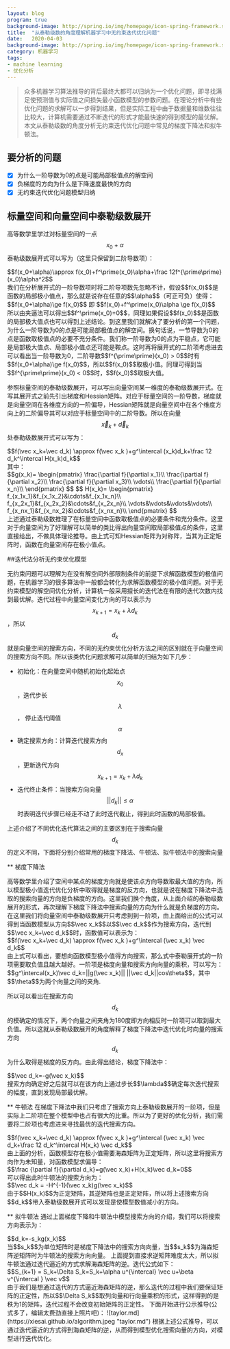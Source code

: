 ```yaml
---
layout: blog
program: true
background-image: http://spring.io/img/homepage/icon-spring-framework.svg
title:  "从泰勒级数的角度理解机器学习中无约束迭代优化问题"
date:   2020-04-03
background-image: http://spring.io/img/homepage/icon-spring-framework.svg
category: 机器学习
tags:
- machine learning
- 优化分析
---
```


>众多机器学习算法推导的背后最终大都可以归纳为一个优化问题，即寻找满足使预测值与实际值之间损失最小函数模型的参数问题。在理论分析中有些优化问题的求解可以一步得到结果，但是实际工程中由于数据量和维数往往比较大，计算机需要通过不断迭代的形式才能最快速的得到模型的最优解。本文从泰勒级数的角度分析无约束迭代优化问题中常见的梯度下降法和拟牛顿法。

## 要分析的问题
- [x] 为什么一阶导数为0的点是可能局部极值点的解空间
- [x] 负梯度的方向为什么是下降速度最快的方向
- [x] 无约束迭代优化问题模型归纳

## 标量空间和向量空间中泰勒级数展开
高等数学里学过对标量空间的一点$$x_0+\alpha$$泰勒级数展开式可以写为（这里只保留到二阶导数项）：
<div>$$f(x_0+\alpha)\approx f(x_0)+f^\prime(x_0)\alpha+\frac 12f^{\prime\prime}(x_0)\alpha^2$$</div>
我们在分析展开式的一阶导数项时将二阶导项数先忽略不计，假设$$f(x_0)$$是函数的局部极小值点，那么就是说存在任意的$$\alpha$$（可正可负）使得：
<div>$$f(x_0+\alpha)\ge f(x_0)$$ 即 $$f(x_0)+f^\prime(x_0)\alpha \ge f(x_0)$$</div>
所以由夹逼法可以得出$$f^\prime(x_0)=0$$，同理如果假设$$f(x_0)$$是函数的局部极大值点也可以得到上述结论。到这里我们就解决了要分析的第一个问题，为什么一阶导数为0的点是可能局部极值点的解空间。换句话说，一节导数为0的点是函数取极值点的必要不充分条件。我们称一阶导数为0的点为平稳点，它可能是局部极大值点、局部极小值点还可能是鞍点。这时再将展开式的二阶项考虑进去可以看出当一阶导数为0，二阶导数$$f^{\prime\prime}(x_0) > 0$$时有$$f(x_0+\alpha)\ge f(x_0)$$，所以$$f(x_0)$$取极小值。同理可得到当$$f^{\prime\prime}(x_0) < 0$$时，$$f(x_0)$$取极大值。

参照标量空间的泰勒级数展开，可以写出向量空间某一维度的泰勒级数展开式。在写其展开式之前先引出梯度和Hessian矩阵。对应于标量空间的一阶导数，梯度就是向量空间在各维度方向的一阶偏导，Hessian矩阵就是向量空间中在各个维度方向上的二阶偏导其可以对应于标量空间中的二阶导数。所以在向量$$\vec x_k+\vec d_k$$处泰勒级数展开式可以写为：
<div>$$f(\vec x_k+\vec d_k) \approx f(\vec x_k )+g^\intercal (x_k)d_k+\frac 12 d_k^\intercal H(x_k)d_k$$</div>
<div>其中：</div>
<div>$$g(x_k)=
\begin{pmatrix}
\frac{\partial f}{\partial x_1}\\
  \frac{\partial f}{\partial x_2}\\
  \frac{\partial f}{\partial x_3}\\
  \vdots\\
  \frac{\partial f}{\partial x_n}\\
\end{pmatrix}
$$
$$
  H(x_k)=
  \begin{pmatrix}
  f_{x_1x_1}&f_{x_1x_2}&\cdots&f_{x_1x_n}\\
  f_{x_2x_1}&f_{x_2x_2}&\cdots&f_{x_2x_n}\\
  \vdots&\vdots&\vdots&\vdots\\
  f_{x_nx_1}&f_{x_nx_2}&\cdots&f_{x_nx_n}\\
\end{pmatrix}
$$
</div>
<div>上述通过泰勒级数推理了在标量空间中函数取极值点的必要条件和充分条件。这里对于向量空间为了好理解可以简单的类比得出向量空间取局部极值点的条件，这里直接给出，不做具体理论推导。由上式可知Hessian矩阵为对称阵，当其为正定矩阵时，函数在向量空间存在极小值点。
</div>

##迭代法分析无约束优化模型

无约束问题可以理解为在没有解空间外部限制条件的前提下求解函数模型的极值问题，在机器学习的很多算法中一般都会转化为求解函数模型的极小值问题。对于无约束模型的解空间优化分析，计算机一般采用擅长的迭代法在有限的迭代次数内找到最优解。迭代过程中向量空间变化方向的可以表示为$$x_{k+1} = x_k+\lambda d_k$$，所以$$d_k$$就是向量空间的搜索方向，不同的无约束优化分析方法之间的区别就在于向量空间的搜索方向不同。所以该类优化问题求解可以简单的归结为如下几步：
* 初始化：在向量空间中随机初始化起始点$$x_{0}$$，迭代步长$$\lambda$$，
停止迭代阈值$$\alpha$$
* 确定搜索方向：计算迭代搜索方向$$d_{x}$$，更新迭代方向$$x_{k+1} = x_k+\lambda d_k$$
* 迭代终止条件：当搜索方向向量$$||d_{k}||\le \alpha$$时表明迭代步骤已经走不动了此时迭代截止，得到此时函数的局部极值。

上述介绍了不同优化迭代算法之间的主要区别在于搜索向量$$d_{k}$$的定义不同，下面将分别介绍常用的梯度下降法、牛顿法、拟牛顿法中的搜索向量

** 梯度下降法
<div>高等数学里介绍了空间中某点的梯度方向就是使该点方向导数取最大值的方向，所以模型极小值迭代优化分析中取得就是梯度的反方向，也就是说在梯度下降法中选取的搜索向量的方向是负梯度的方向。这里我们换个角度，从上面介绍的泰勒级数展开的形式，再次理解下梯度下降法中搜索向量的方向为什么就是负梯度的方向。
</div>
在这里我们将向量空间中泰勒级数展开只考虑到到一阶项，由上面给出的公式可以得到当函数模型从方向$$\vec x_k$$以$$\vec d_k$$作为搜索方向，迭代到$$\vec x_k+\vec d_k$$时，函数值可以表示为：
<div>$$f(\vec x_k+\vec d_k) \approx f(\vec x_k )+g^\intercal (\vec x_k) \vec d_k$$</div>
<div>由上式可以看出，要想向函数模型极小值得方向搜索，那么式中泰勒展开式的一阶项需要取负值且越大越好。一阶项是梯度向量和搜索方向向量的乘积，可以写为：</div>
$$g^\intercal(x_k)\vec d_k=||g(\vec x_k)|| ||\vec d_k||cos\theta$$，其中$$\theta$$为两个向量之间的夹角.

所以可以看出在搜索方向$$d_k$$的模确定的情况下，两个向量之间夹角为180度即方向相反时一阶项可以取到最大负值。所以这就从泰勒级数展开的角度解释了梯度下降法中迭代优化时向量的搜索方向$$d_k$$为什么取得是梯度的反方向。由此得出结论，梯度下降法中：
<div>$$\vec d_k=-g(\vec x_k)$$</div>
搜索方向确定好之后就可以在该方向上通过步长$$\lambda$$确定每次迭代搜索的幅度，直到发现局部最优解。

** 牛顿法
在梯度下降法中我们只考虑了搜索方向上泰勒级数展开的一阶项，但是实际上二阶项在整个模型中也占有很大的比重。所以为了更好的优化分析，我们需要将二阶项也考虑进来寻找最优的迭代搜索方向。
<div>$$f(\vec x_k+\vec d_k) \approx f(\vec x_k )+g^\intercal (\vec x_k) \vec d_k+\frac 12 d_k^\intercal H(x_k) \vec d_k$$</div>
由上面的分析，函数模型存在极小值需要海森矩阵为正定矩阵，所以这里将搜索方向作为未知量，对函数模型求偏导：
<div>$$\frac {\partial f}{\partial d_k}=g(\vec x_k)+H(x_k)\vec d_k=0$$</div>
可以得出此时牛顿法的搜索方向为：
<div>$$\vec d_k = -H^{-1}(\vec x_k)g(\vec x_k)$$</div>
由于$$H(x_k)$$为正定矩阵，其逆矩阵也是正定矩阵，所以将上述搜索方向$$d_k$$带入泰勒级数展开式可以发现是使模型数值减小的方向。

** 拟牛顿法
通过上面梯度下降和牛顿法中模型搜索方向的介绍，我们可以将搜索方向表示为：
<div>$$d_k=-s_kg(x_k)$$</div>
当$$s_k$$为单位矩阵时是梯度下降法中的搜索方向向量，当$$s_k$$为海森矩阵逆矩阵时为牛顿法的搜索方向向量。
上面提到直接求逆矩阵难度太大，所以拟牛顿法通过迭代逼近的方式求解海森矩阵的逆。迭代公式如下：
<div>$$S_{k+1} = S_k+\Delta S_k=S_k+\alpha  u^{\intercal} \vec u+\beta v^{\intercal } \vec v$$</div>
由于我们是想通过迭代的方式逼近海森矩阵的逆，那么迭代的过程中我们要保证矩阵的正定性，所以$$\Delta S_k$$取列向量和行向量乘积的形式，这样得到的是秩为1的矩阵，迭代过程不会改变初始矩阵的正定性。
下面开始进行公示推导(公式多了，编辑太费劲直接上照片吧)：
![taylor.md](https://xiesai.github.io/algorithm.jpeg "taylor.md")
根据上述公式推导，可以通过迭代逼近的方式得到海森矩阵的逆，从而得到模型优化搜索向量的方向，对模型进行迭代优化。